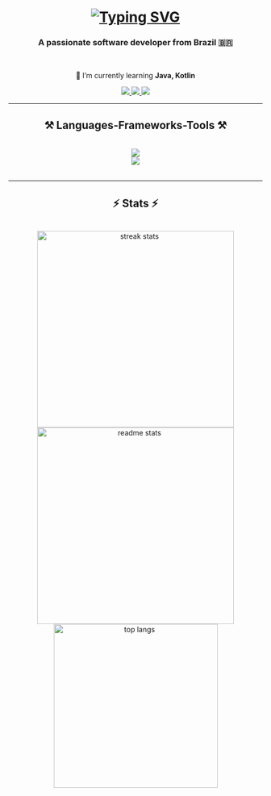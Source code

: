 <h1 align="center">
    <a href="https://git.io/typing-svg">
        <img src="https://readme-typing-svg.demolab.com?                
        font=Fira+Code&pause=1000&width=435&lines=Hi%2C+there!+%F0%9F%91%8B;I'm+%C3%81lvaro+Andrade!+%F0%9F%A7%99%E2%80%8D%E2%99%82%EF%B8%8F" alt="Typing SVG" />
    </a>
</h1>

<h3 align="center">A passionate software developer from Brazil 🇧🇷</h3>

<br/>

<div align="center">

 🌱 I’m currently learning **Java, Kotlin**
 
 </div>

 <div align="center"> 
  <a href="mailto:alvaroandrdc@gmail.com">
    <img src="https://img.shields.io/badge/Gmail-333333?style=for-the-badge&logo=gmail&logoColor=red" />
  </a>
  <a href="https://www.linkedin.com/in/alvaroandrd/" target="_blank">
    <img src="https://img.shields.io/badge/LinkedIn-0077B5?style=for-the-badge&logo=linkedin&logoColor=white" target="_blank" />
  </a>
  <a href="https://github.com/alv1nho" target="_blank">
     <img src="https://img.shields.io/badge/Portfolio-FF5722?style=for-the-badge&logo=todoist&logoColor=white" target="_blank" /> <!-- sqlite, safari, google-chrome are other good icon options -->
  </a>
</div>

 <hr/>
 
<h2 align="center">⚒️ Languages-Frameworks-Tools ⚒️</h2>
<br/>
<div align="center">
    <img src="https://skillicons.dev/icons?i=github,java,kotlin,spring,angular,androidstudio,firebase" /><br>
    <img src="https://skillicons.dev/icons?i=postgres,postman,html,css,git" />
</div>

<br/>
<hr/>

<h2 align="center">⚡ Stats ⚡</h2>
<br>
<div align=center>
  <img width=390 src="https://streak-stats.demolab.com/?user=alv1nho&count_private=true&theme=react&border_radius=10" alt="streak stats"/>
  <img width=390 src="https://github-readme-stats.vercel.app/api?username=alv1nho&count_private=true&show_icons=true&theme=react&rank_icon=github&border_radius=10" alt="readme stats" />
  <br/>
  <img width=325 align="center" src="https://github-readme-stats.vercel.app/api/top-langs/?username=alv1nho&hide=HTML&langs_count=8&layout=compact&theme=react&border_radius=10&size_weight=0.5&count_weight=0.5&exclude_repo=github-readme-stats" alt="top langs" />
</div>
